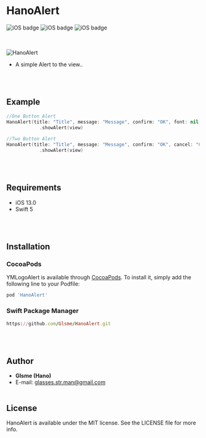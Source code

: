 # HanoAlert
![iOS badge](https://img.shields.io/badge/SPM-supported-red) ![iOS badge](https://img.shields.io/badge/license-MIT-lightgrey) ![iOS badge](https://img.shields.io/badge/platform-iOS-lightgrey)

<br/></br>
![HanoAlert](https://user-images.githubusercontent.com/88874280/208947135-2d2336fd-d9a1-46fd-91a7-972090745945.gif)

- A simple Alert to the view..

<br/></br>
## Example
```swift
//One Button Alert
HanoAlert(title: "Title", message: "Message", confirm: "OK", font: nil, buttonStyle: .oneButton, completionHandler: nil)
            .showAlert(view)
    
//Two Button Alert
HanoAlert(title: "Title", message: "Message", confirm: "OK", cancel: "Cancel", font: nil, buttonStyle: .twoButton, completionHandler: nil)
            .showAlert(view)
```

<br/></br>
## Requirements
- iOS 13.0
- Swift 5

<br/></br>
## Installation

### CocoaPods

YMLogoAlert is available through [CocoaPods](https://cocoapods.org). To install
it, simply add the following line to your Podfile:

```ruby
pod 'HanoAlert'
```

### Swift Package Manager
```ruby
https://github.com/Glsme/HanoAlert.git
```
<br/></br>
## Author

- **Glsme (Hano)**
- E-mail: glasses.str.man@gmail.com
<br/></br>
## License

HanoAlert is available under the MIT license. See the LICENSE file for more info.
<br/></br>
